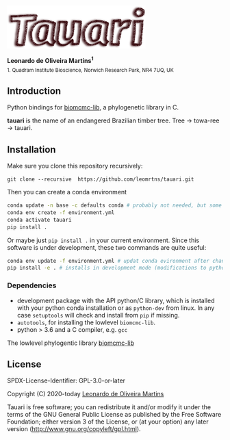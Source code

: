 <img src="recipe/tauari.png" height="100">

__Leonardo de Oliveira Martins<sup>1</sup>__
<br>
<sub>1. Quadram Institute Bioscience, Norwich Research Park, NR4 7UQ, UK</sub>

## Introduction

Python bindings for [biomcmc-lib](https://github.com/quadram-institute-bioscience/biomcmc-lib), a phylogenetic library in C.


**tauari** is the name of an endangered Brazilian timber tree. Tree &#8594; towa-ree &#8594; tauari. 

## Installation

Make sure you clone this repository recursively:
```
git clone --recursive  https://github.com/leomrtns/tauari.git
```

Then you can create a conda environment 
```bash
conda update -n base -c defaults conda # probably not needed, but some machines complained about it
conda env create -f environment.yml
conda activate tauari
pip install .
```

Or maybe just `pip install .` in your current environment.
Since this software is under development, these two commands are quite useful:

```bash
conda env update -f environment.yml # updat conda evironment after changing dependencies
pip install -e . # installs in development mode (modifications to python files are live)
```

### Dependencies

* development package with the API python/C library, which is installed with your python conda installation or as `python-dev` from linux. 
In any case `setuptools` will check and install from `pip` if missing. 
* `autotools`, for installing the lowlevel `biomcmc-lib`. 
* python > 3.6 and a C compiler, e.g. `gcc`

The lowlevel phylogentic library [biomcmc-lib](https://github.com/quadram-institute-bioscience/biomcmc-lib)


## License 
SPDX-License-Identifier: GPL-3.0-or-later

Copyright (C) 2020-today  [Leonardo de Oliveira Martins](https://github.com/leomrtns)

Tauari is free software; you can redistribute it and/or modify it under the terms of the GNU General Public
License as published by the Free Software Foundation; either version 3 of the License, or (at your option) any later
version (http://www.gnu.org/copyleft/gpl.html).
